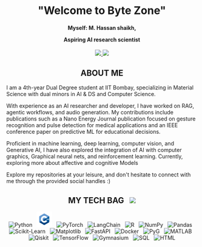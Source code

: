 
## <h1 align=center> "Welcome to Byte Zone"</h1>

<h4 align="center">
  Myself: M. Hassan shaikh,
  
  Aspiring AI research scientist
</h4>

<p align='center'>
  <a href='mailto:shaikhhassan0502@gmail.com' target="_blank">
      <img src='https://img.shields.io/badge/-shaikhhassan0502@gmail.com-c14438?style=flat&logo=Gmail&logoColor=white&link=mailto:shaikhhassan0502@gmail.com'>
  </a>
  
 
  <a href='https://www.linkedin.com/in/hassan-shaikh-7b3b74215/' target="_blank">
      <img src='https://img.shields.io/badge/-Hassan shaikh-0072b1?style=flat&logo=Linkedin&logoColor=white&link=https://www.linkedin.com/in/hassan-shaikh-7b3b74215'>
  </a>

<h2 align="center">
    ABOUT ME
</h2>

I am a 4th-year Dual Degree student at IIT Bombay, specializing in Material Science with dual minors in AI & DS and Computer Science.

With experience as an AI researcher and developer, I have worked on RAG, agentic workflows, and audio generation. My contributions include publications such as  a Nano Energy Journal publication focused on gesture recognition and pulse detection for medical applications and an IEEE conference paper on predictive ML for educational decisions.

Proficient in machine learning, deep learning, computer vision, and Generative AI, I have also explored the integration of AI with computer graphics, Graphical neural nets, and reinforcement learning. Currently, exploring more about affective and cognitive Models 
<!-- Currently, I am delving into the realm of Neuro-symbolic programming, a field that amalgamates neural networks with symbolic programming, incorporating a foundational logic approach. Additionally, I am immersing myself in the study of a paper that explores psychoanalytical-based AI. -->

Explore my repositories at your leisure, and don't hesitate to connect with me through the provided social handles :)





<h2 align='center'> MY TECH BAG &nbsp; <img src="https://media2.giphy.com/media/QssGEmpkyEOhBCb7e1/giphy.gif?cid=ecf05e47a0n3gi1bfqntqmob8g9aid1oyj2wr3ds3mg700bl&rid=giphy.gif" width="32px"> </h2>

<p align='center'>
  <img src="https://www.vectorlogo.zone/logos/python/python-icon.svg" alt="Python" width="40" height="40"/> &nbsp;
  <img src="https://github.com/edent/SuperTinyIcons/blob/master/images/svg/cplusplus.svg" alt="C++" width="40" height="40"/> &nbsp;
  <img src="https://www.vectorlogo.zone/logos/pytorch/pytorch-icon.svg" alt="PyTorch" width="40" height="40"/> &nbsp;
  <img src="https://upload.vectorlogo.zone/logos/langchain/images/64517bf6-1559-4c06-8ebb-7573e2413f5b.svg" alt="LangChain" width="40" height="40"/> &nbsp;
  <img src="https://www.vectorlogo.zone/logos/r-project/r-project-icon.svg" alt="R" width="40" height="40"/> &nbsp;
  <img src="https://www.vectorlogo.zone/logos/numpy/numpy-icon.svg" alt="NumPy" width="40" height="40"/> &nbsp;
  <img src="https://pandas.pydata.org/static/img/pandas_mark.svg" alt="Pandas" width="40" height="40"/> &nbsp;
  <img src="https://seeklogo.com/images/S/scikit-learn-logo-8766D07E2E-seeklogo.com.png" alt="Scikit-Learn" width="40" height="40"/> &nbsp;
  <img src="https://github.com/gilbarbara/logos/blob/main/logos/matplotlib.svg" alt="Matplotlib" width="40" height="40"/> &nbsp;
  <img src="https://fastapi.tiangolo.com/img/logo-margin/logo-teal.png" alt="FastAPI" width="40" height="40"/> &nbsp;
  <img src="https://www.vectorlogo.zone/logos/docker/docker-icon.svg" alt="Docker" width="40" height="40"/> &nbsp;
  <img src="https://github.com/simple-icons/simple-icons/blob/master/icons/pyg.svg" alt="PyG" width="40" height="40"/> &nbsp;
  <img src="https://upload.wikimedia.org/wikipedia/commons/2/21/Matlab_Logo.png" alt="MATLAB" width="40" height="40"/> &nbsp;
  <img src="https://github.com/simple-icons/simple-icons/blob/master/icons/qiskit.svg" alt="Qiskit" width="40" height="40"/> &nbsp;
  <img src="https://www.vectorlogo.zone/logos/tensorflow/tensorflow-icon.svg" alt="TensorFlow" width="40" height="40"/> &nbsp;
  <img src="https://github.com/detain/svg-logos/blob/master/svg/g/gymnasium-1.svg" alt="Gymnasium" width="40" height="40"/> &nbsp;
  <img src="https://www.vectorlogo.zone/logos/mysql/mysql-icon.svg" alt="SQL" width="40" height="40"/> &nbsp;
  <img src="https://www.vectorlogo.zone/logos/w3_html5/w3_html5-icon.svg" alt="HTML" width="40" height="40"/>
</p>









<!-- <h2 align='center'> MY TECH BAG  &nbsp; <img src = "https://media2.giphy.com/media/QssGEmpkyEOhBCb7e1/giphy.gif?cid=ecf05e47a0n3gi1bfqntqmob8g9aid1oyj2wr3ds3mg700bl&rid=giphy.gif" width = 32px> </h2>
<p align='center'>
<a href="https://github.com/hassan-byt0?tab=repositories&q=&type=&language=c&sort=">
  <img src="https://www.vectorlogo.zone/logos/python/python-icon.svg" alt="python" width="40" height="40"/>&nbsp; 
  <img src="https://github.com/edent/SuperTinyIcons/blob/master/images/svg/cplusplus.svg" alt="C++" width="40" height="40"/></a> &nbsp;
<img src="https://www.vectorlogo.zone/logos/pytorch/pytorch-icon.svg" alt="Torch" width="40" height="40"/> &nbsp; 
<a href="https://github.com/hassan-byt0?tab=repositories&q=&type=&language=r&sort="><img src="https://www.vectorlogo.zone/logos/r-project/r-project-icon.svg" alt="r" width="40" height="40"/></a> &nbsp;
<!-- <a href="https://github.com/Sharath1036?tab=repositories&q=&type=&language=solidity&sort="><img src="https://raw.githubusercontent.com/Sharath1036/readme-icon-gen/main/solidity.png" alt="solidity" width="40" height="40"/></a> &nbsp;   
<a href="https://github.com/hassan-byt0?tab=repositories&q=&type=&language=html&sort="><img src="https://www.vectorlogo.zone/logos/w3_html5/w3_html5-icon.svg" alt="html" width="40" height="40"/></a> &nbsp;
<a href="https://github.com/hassan-byt0?tab=repositories&q=&type=&language=langchain="><img src="https://upload.vectorlogo.zone/logos/langchain/images/64517bf6-1559-4c06-8ebb-7573e2413f5b.html" alt="css" width="40" height="40"/></a> &nbsp; <!--
<a href="https://github.com/Sharath1036?tab=repositories&q=&type=&language=javascript&sort="><img src="https://seeklogo.com/images/J/javascript-js-logo-2949701702-seeklogo.com.png" alt="javascript" width="40" height="40"/></a> &nbsp;
<img src="https://www.vectorlogo.zone/logos/getbootstrap/getbootstrap-icon.svg" alt="bootstrap" width="40" height="40"/> &nbsp;  
<img src="https://www.vectorlogo.zone/logos/reactjs/reactjs-icon.svg" alt="react" width="40" height="40"/> &nbsp;
<!-- <img src="https://www.vectorlogo.zone/logos/nodejs/nodejs-icon.svg" alt="node" width="40" height="40"/> &nbsp;
<img src="https://img.icons8.com/ios/50/ffffff/express-js.png" alt="express" width="40" height="40"/>&nbsp; -->
<!-- <a href="https://github.com/Sharath1036?tab=repositories&q=&type=&language=handlebars&sort="><img src="https://www.vectorlogo.zone/logos/handlebarsjs/handlebarsjs-icon.svg" alt="handlebars" width="40" height="40"/></a> &nbsp;
<!--<img src="https://www.vectorlogo.zone/logos/mongodb/mongodb-icon.svg" alt="mongodb" width="40" height="40"/> &nbsp; 
<a href="https://github.com/hassan-byt0?tab=repositories&q=&type=&language=tsql&sort=">
<img src="https://www.vectorlogo.zone/logos/mysql/mysql-icon.svg" alt="mysql" width="40" height="40"/></a> &nbsp; 
<img src="https://img.icons8.com/color/48/numpy.png" alt="numpy" width="40" height="40"/> &nbsp; 
<img src="https://img.icons8.com/color/48/pandas.png" alt="pandas" width="40" height="40"/> &nbsp; 
<img src="https://seeklogo.com/images/S/scikit-learn-logo-8766D07E2E-seeklogo.com.png" alt="sklearn" width="70" height="40"/> &nbsp; 
<!-- <img src="https://www.vectorlogo.zone/logos/figma/figma-icon.svg" alt="figma" width="40" height="40"/> &nbsp;
-->
  <br>
</p>

  
